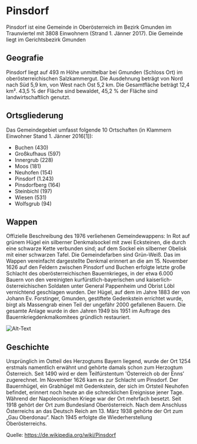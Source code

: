 # Pinsdorf 
Pinsdorf ist eine Gemeinde in Oberösterreich im Bezirk Gmunden im Traunviertel mit 3808 Einwohnern (Strand 1. Jänner 2017). Die Gemeinde liegt im Gerichtsbezirk Gmunden

## Geografie 
Pinsdorf liegt auf 493 m Höhe unmittelbar bei Gmunden (Schloss Ort) im oberösterreichischen Salzkammergut. 
Die Ausdehnung beträgt von Nord nach Süd 5,9 km, von West nach Ost 5,2 km. Die Gesamtfläche beträgt 12,4 km². 43,5 % der Fläche sind bewaldet, 45,2 % der Fläche sind landwirtschaftlich genutzt.

## Ortsgliederung 
Das Gemeindegebiet umfasst folgende 10 Ortschaften (in Klammern Einwohner Stand 1. Jänner 2016[1]): 
* Buchen (430) 
* Großkufhaus (597) 
* Innergrub (228) 
* Moos (181) 
* Neuhofen (154) 
* Pinsdorf (1.243) 
* Pinsdorfberg (164) 
* Steinbichl (197) 
* Wiesen (531) 
* Wolfsgrub (94)

## Wappen 
Offizielle Beschreibung des 1976 verliehenen Gemeindewappens: In Rot auf grünem Hügel ein silberner Denkmalsockel mit zwei Ecksteinen, die durch eine schwarze Kette verbunden sind; auf dem Sockel ein silberner Obelisk mit einer schwarzen Tafel. Die Gemeindefarben sind Grün-Weiß. Das im Wappen vereinfacht dargestellte Denkmal erinnert an die am 15. November 1626 auf den Feldern zwischen Pinsdorf und Buchen erfolgte letzte große Schlacht des oberösterreichischen Bauernkrieges, in der etwa 6.000 Bauern von den vereinigten kurfürstlich-bayerischen und kaiserlich-österreichischen Soldaten unter General Pappenheim und Obrist Löbl vernichtend geschlagen wurden. Der Hügel, auf dem im Jahre 1883 der von Johann Ev. Forstinger, Gmunden, gestiftete Gedenkstein errichtet wurde, birgt als Massengrab einen Teil der ungefähr 2000 gefallenen Bauern. Die gesamte Anlage wurde in den Jahren 1949 bis 1951 im Auftrage des Bauernkriegdenkmalkomitees gründlich restauriert.

![Alt-Text](/Users/tobiasklammer/Documents/GitHub/CE_UE_WS17_A4-2/k01255322/Wappen.jpg)

## Geschichte 
Ursprünglich im Ostteil des Herzogtums Bayern liegend, wurde der Ort 1254 erstmals namentlich erwähnt und gehörte damals schon zum Herzogtum Österreich. Seit 1490 wird er dem Teilfürstentum 'Österreich ob der Enns’ zugerechnet. Im November 1626 kam es zur Schlacht um Pinsdorf. Der Bauernhügel, ein Grabhügel mit Gedenkstein, der sich im Ortsteil Neuhofen befindet, erinnert noch heute an die schrecklichen Ereignisse jener Tage. Während der Napoleonischen Kriege war der Ort mehrfach besetzt. Seit 1918 gehört der Ort zum Bundesland Oberösterreich. Nach dem Anschluss Österreichs an das Deutsch Reich am 13. März 1938 gehörte der Ort zum „Gau Oberdonau“. Nach 1945 erfolgte die Wiederherstellung Oberösterreichs.

Quelle: <https://de.wikipedia.org/wiki/Pinsdorf>
